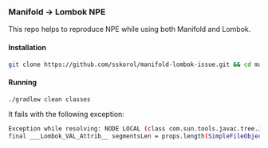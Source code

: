 ### Manifold -> Lombok NPE

This repo helps to reproduce NPE while using both Manifold and Lombok.

#### Installation

```bash
git clone https://github.com/sskorol/manifold-lombok-issue.git && cd manifold-lombok-issue
```

#### Running

```bash
./gradlew clean classes
```

It fails with the following exception:
```bash
Exception while resolving: NODE LOCAL (class com.sun.tools.javac.tree.JCTree$JCVariableDecl) @val()
final ___Lombok_VAL_Attrib__ segmentsLen = props.length(SimpleFileObject[/projects/home/manifold-issues/src/main/java/io/github/sskorol/model/entity/InputEntity.java])
```
